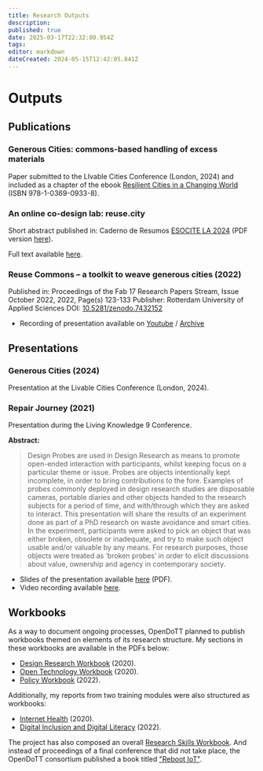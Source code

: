 ```yaml
---
title: Research Outputs
description: 
published: true
date: 2025-03-17T22:32:00.954Z
tags: 
editor: markdown
dateCreated: 2024-05-15T12:42:05.841Z
---
```


# Outputs

## Publications

### Generous Cities: commons-based handling of excess materials

Paper submitted to the LIvable Cities Conference (London, 2024) and included as a chapter of the ebook [Resilient Cities in a Changing World](https://amps-research-com.jmailroute.net/x/d?c=45345560&l=2ad0a0bc-02f8-4cf2-be4b-c109c41d9ca2&r=6768ae6a-5bca-468f-ae8d-2b816bfc955b) (ISBN 978-1-0369-0933-8).

### An online co-design lab: reuse.city

Short abstract published in: Caderno de Resumos [ESOCITE LA 2024](https://esocite2024.com.br/) (PDF version [here](https://nomeqqeivau0lieh.public.blob.vercel-storage.com/Resumos%20curtos_EsociteLA_2024%20v3.docx-fVQStolTlBxdtLN9t79HNzJDFW9FTR.pdf?download=1)).

Full text available [here](/opendott/public/online-codesign-lab-reuse-city).

### Reuse Commons – a toolkit to weave generous cities (2022)

Published in: Proceedings of the Fab 17 Research Papers Stream, Issue October 2022, 2022, Page(s) 123-133
Publisher: Rotterdam University of Applied Sciences
DOI: [10.5281/zenodo.7432152](https://doi.org/10.5281/zenodo.7432152)
- Recording of presentation available on [Youtube](https://www.youtube.com/watch?v=9FffmnQeZCU) / [Archive](https://archive.org/details/reuse-commons_fab-city)

## Presentations

### Generous Cities (2024)

Presentation at the Livable Cities Conference (London, 2024).

### Repair Journey (2021)

Presentation during the Living Knowledge 9 Conference.

**Abstract:**

> Design Probes are used in Design Research as means to promote open-ended interaction with participants, whilst keeping focus on a particular theme or issue. Probes are objects intentionally kept incomplete, in order to bring contributions to the fore. Examples of probes commonly deployed in design research studies are disposable cameras, portable diaries and other objects handed to the research subjects for a period of time, and with/through which they are asked to interact.
This presentation will share the results of an experiment done as part of a PhD research on waste avoidance and smart cities. In the experiment, participants were asked to pick an object that was either broken, obsolete or inadequate, and try to make such object usable and/or valuable by any means. For research purposes, those objects were treated as ‘broken probes’ in order to elicit discussions about value, ownership and agency in contemporary society.

- Slides of the presentation available [here](/opendott/slides/2021-Repair-Journey-LK9.pdf) (PDF).
- Video recording available [here](https://archive.org/details/lk9-f045).


## Workbooks

As a way to document ongoing processes, OpenDoTT planned to publish workbooks themed on elements of its research structure. My sections in these workbooks are available in the PDFs below:

- [Design Research Workbook](reports/2020-Design-Research-Workbook.pdf) (2020).
- [Open Technology Workbook](reports/2021-Open-Technology-Workbook.pdf) (2020).
- [Policy Workbook](reports/2022-Policy-Workbook.pdf) (2022).

Additionally, my reports from two training modules were also structured as workbooks:

- [Internet Health](/opendott/reports/2020-Internet-Health.pdf) (2020).
- [Digital Inclusion and Digital Literacy](/opendott/reports/2022-Digital-Inclusion-Literacy-Slides.pdf) (2022).

The project has also composed an overall [Research Skills Workbook](https://ec.europa.eu/research/participants/documents/downloadPublic?documentIds=080166e5f91b1035&appId=PPGMS). And instead of proceedings of a final conference that did not take place, the OpenDoTT consortium published a book titled ["Reboot IoT"](https://ec.europa.eu/research/participants/documents/downloadPublic?documentIds=080166e5fbfeffa7&appId=PPGMS).